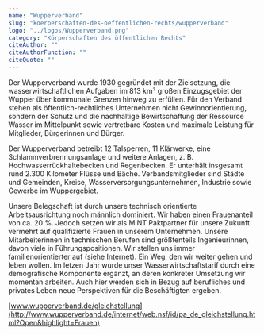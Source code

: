 ```yaml
---
name: "Wupperverband"
slug: "koerperschaften-des-oeffentlichen-rechts/wupperverband"
logo: "../logos/Wupperverband.png"
category: "Körperschaften des öffentlichen Rechts"
citeAuthor: ""
citeAuthorFunction: ""
citeQuote: ""
---
```


Der Wupperverband wurde 1930 gegründet mit der Zielsetzung, die wasserwirtschaftlichen Aufgaben im 813 km² großen Einzugsgebiet der Wupper über kommunale Grenzen hinweg zu erfüllen. Für den Verband stehen als öffentlich-rechtliches Unternehmen nicht Gewinnorientierung, sondern der Schutz und die nachhaltige Bewirtschaftung der Ressource Wasser im Mittelpunkt sowie vertretbare Kosten und maximale Leistung für Mitglieder, Bürgerinnen und Bürger.

Der Wupperverband betreibt 12 Talsperren, 11 Klärwerke, eine Schlammverbrennungsanlage und weitere Anlagen, z. B. Hochwasserrückhaltebecken und Regenbecken. Er unterhält insgesamt rund 2.300 Kilometer Flüsse und Bäche. Verbandsmitglieder sind Städte und Gemeinden, Kreise, Wasserversorgungsunternehmen, Industrie sowie Gewerbe im Wuppergebiet.

Unsere Belegschaft ist durch unsere technisch orientierte Arbeitsausrichtung noch männlich dominiert. Wir haben einen Frauenanteil von ca. 20 %. Jedoch setzen wir als MINT Paktpartner für unsere Zukunft vermehrt auf qualifizierte Frauen in unserem Unternehmen. Unsere Mitarbeiterinnen in technischen Berufen sind größtenteils Ingenieurinnen, davon viele in Führungspositionen. Wir stellen uns immer familienorientierter auf (siehe Internet). Ein Weg, den wir weiter gehen und leben wollen. Im letzen Jahr wurde unser Wasserwirtschaftstarif durch eine demografische Komponente ergänzt, an deren konkreter Umsetzung wir momentan arbeiten. Auch hier werden sich in Bezug auf berufliches und privates Leben neue Perspektiven für die Beschäftigten ergeben.

[www.wupperverband.de/gleichstellung](http://www.wupperverband.de/internet/web.nsf/id/pa_de_gleichstellung.html?Open&highlight=Frauen)
